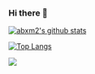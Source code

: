 ### Hi there 👋

[![abxm2's github stats](https://github-readme-stats.vercel.app/api?username=abxm2&show_icons=1)](https://github.com/anuraghazra/github-readme-stats)

[![Top Langs](https://github-readme-stats.vercel.app/api/top-langs/?username=abxm2&layout=compact)](https://github.com/anuraghazra/github-readme-stats)


![](https://visitor-badge.glitch.me/badge?page_id=sun0225SUN)

<!--
**abxm2/abxm2** is a ✨ _special_ ✨ repository because its `README.md` (this file) appears on your GitHub profile.

Here are some ideas to get you started:

- 🔭 I’m currently working on ...
- 🌱 I’m currently learning ...
- 👯 I’m looking to collaborate on ...
- 🤔 I’m looking for help with ...
- 💬 Ask me about ...
- 📫 How to reach me: ...
- 😄 Pronouns: ...
- ⚡ Fun fact: ...
-->

